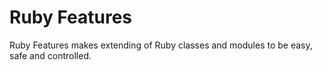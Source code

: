Ruby Features
=============

Ruby Features makes extending of Ruby classes and modules to be easy, safe and controlled.
